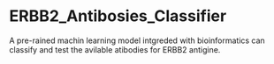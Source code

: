 # ERBB2_Antibosies_Classifier
A pre-rained machin learning model intgreded with bioinformatics can classify and test  the avilable atibodies for ERBB2 antigine.
